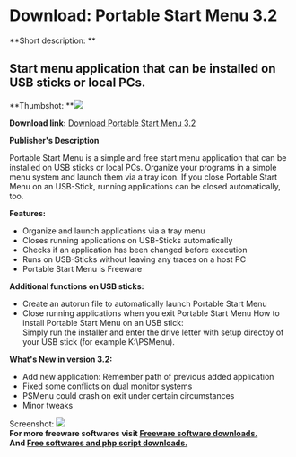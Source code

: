 # Download: Portable Start Menu 3.2

**Short description: **

## Start menu application that can be installed on USB sticks or local PCs.

  
**Thumbshot: **![](http://www.freewarefiles.com/screenshot/portablesmenu_md.gif)   
  
**Download link:** [Download Portable Start Menu 3.2](http://freesoftwares.boysofts.com/Portable-Start-Menu_program_35979.html)  
  

**Publisher's Description**  
  

Portable Start Menu is a simple and free start menu application that can be
installed on USB sticks or local PCs. Organize your programs in a simple menu
system and launch them via a tray icon. If you close Portable Start Menu on an
USB-Stick, running applications can be closed automatically, too.

**Features:**

  * Organize and launch applications via a tray menu 
  * Closes running applications on USB-Sticks automatically 
  * Checks if an application has been changed before execution 
  * Runs on USB-Sticks without leaving any traces on a host PC 
  * Portable Start Menu is Freeware 

**Additional functions on USB sticks:**

  * Create an autorun file to automatically launch Portable Start Menu 
  * Close running applications when you exit Portable Start Menu 
How to install Portable Start Menu on an USB stick:  
Simply run the installer and enter the drive letter with setup directoy of
your USB stick (for example K:\PSMenu).

**What's New in version 3.2:**

  * Add new application: Remember path of previous added application 
  * Fixed some conflicts on dual monitor systems 
  * PSMenu could crash on exit under certain circumstances 
  * Minor tweaks 

  
  
Screenshot: ![](http://www.freewarefiles.com/screenshot/portablesmenu.gif)  
**For more freeware softwares visit [Freeware software downloads.](http://freesoftwares.boysofts.com/)**   
**And [Free softwares and php script downloads.](http://www.boysofts.com/)**

